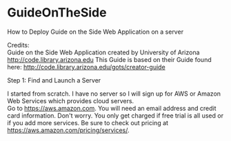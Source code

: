 # GuideOnTheSide
How to Deploy Guide on the Side Web Application on a server

Credits:    
Guide on the Side Web Application created by University of Arizona
http://code.library.arizona.edu
This Guide is based on their Guide found here:
http://code.library.arizona.edu/gots/creator-guide

Step 1: Find and Launch a Server

I started from scratch. I have no server so I will sign up for AWS or Amazon Web Services which provides cloud servers.  
Go to https://aws.amazon.com. You will need an email address and credit card information. Don't worry. You only get charged if free trial is all used or if you add more services. Be sure to check out pricing at https://aws.amazon.com/pricing/services/. 

